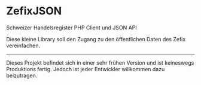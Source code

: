 ZefixJSON
=========

Schweizer Handelsregister PHP Client und JSON API

Diese kleine Library soll den Zugang zu den öffentlichen Daten des Zefix vereinfachen.

---

Dieses Projekt befindet sich in einer sehr frühen Version und ist keineswegs Produktions fertig. Jedoch ist jeder Entwickler willkommen dazu beizutragen.
